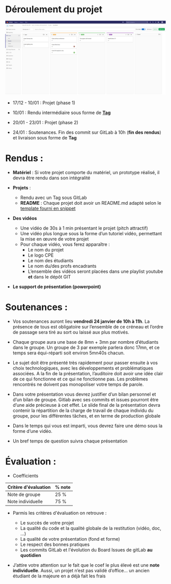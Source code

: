 # Déroulement du projet

![GitLab Board](https://raw.githubusercontent.com/cpe-majeure-robotique/S9-Project-19-20/master/images/GitLab_Board.png)

- 17/12 - 10/01 : Projet (phase 1)

- 10/01 : Rendu intermédiaire sous forme de **[Tag](https://docs.gitlab.com/ee/university/training/topics/tags.html)**

- 20/01 - 23/01 : Projet (phase 2)

- 24/01 : Soutenances. Fin des commit sur GitLab à 10h (**fin des rendus**) et livraison sous forme de **Tag**



# Rendus : 

- **Matériel** : Si votre projet comporte du matériel, un prototype réalisé, il devra être rendu dans son intégralité

- **Projets** :
  - Rendu avec un Tag sous GitLab
  - **README** : Chaque projet doit avoir un README.md adapté selon le [template fourni en snippet](https://gitlab.com/snippets/1917426)

- **Des vidéos**
  - Une vidéo de 30s à 1 min présentant le projet (pitch attractif)
  - Une vidéo plus longue sous la forme d’un tutoriel vidéo, permettant la mise en œuvre de votre projet
  - Pour chaque vidéo, vous ferez apparaître :
    - Le nom du projet
    - Le logo CPE
    - Le nom des étudiants
    - Le nom du/des profs encadrants
    - L’ensemble des vidéos seront placées dans une playlist youtube **et** dans le dépôt GIT

- **Le support de présentation (powerpoint)**

# Soutenances : 
 
- Vos soutenances auront lieu **vendredi 24 janvier de 10h à 11h**. La présence de tous est obligatoire sur l’ensemble de ce créneau et l’ordre de passage sera tiré au sort ou laissé aux plus motivés. 

- Chaque groupe aura une base de 8mn + 3mn par nombre d’étudiants dans le groupe. Un groupe de 3 par exemple parlera donc 17mn, et ce temps sera équi-réparti soit environ 5mn40s chacun.

- Le sujet doit être présenté très rapidement pour passer ensuite à vos choix technologiques, avec les développements et problématiques associées. A la fin de la présentation, l’auditoire doit avoir une idée clair de ce qui fonctionne et ce qui ne fonctionne pas. Les problèmes rencontrés ne doivent pas monopoliser votre temps de parole.

- Dans votre présentation vous devrez justifier d’un bilan personnel et d’un bilan de groupe. Gitlab avec ses commits et issues pourront être d’une aide précieuse à cet effet. Le slide final de la présentation devra contenir la répartition de la charge de travail de chaque individu du groupe, pour les différentes tâches, et en terme de production globale  

- Dans le temps qui vous est imparti, vous devrez faire une démo sous la forme d’une vidéo. 

- Un bref temps de question suivra chaque présentation



# Évaluation : 

- Coefficients

| Critère d'évaluation                  | % note |
| ------------------------------------- | ------ |
| Note de groupe                        | 25 %   |
| Note individuelle                     | 75 %   |

- Parmis les critères d'évaluation on retrouve :
  - Le succès de votre projet
  - La qualité du code et la qualité globale de la restitution (vidéo, doc, ...)
  - La qualité de votre présentation (fond et forme)
  - Le respect des bonnes pratiques 
  - Les commits GitLab et l'évolution du Board Issues de gitLab **au quotidien**

- J’attire votre attention sur le fait que le coef le plus élevé est une **note individuelle**. Aussi, un projet n’est pas validé d’office… un ancien étudiant de la majeure en a déjà fait les frais

